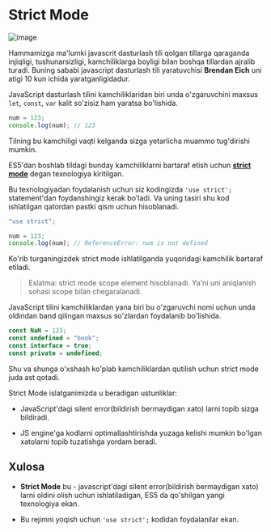 # Strict Mode

![image](https://i.ibb.co/CvBbqVs/Webp-net-resizeimage.png)

Hammamizga ma'lumki javascrit dasturlash tili qolgan tillarga qaraganda injiqligi, tushunarsizligi, kamchiliklarga boyligi bilan boshqa tillardan ajralib turadi.
Buning sababi javascript dasturlash tili yaratuvchisi **Brendan Eich** uni atigi 10 kun ichida yaratganligidadur.

JavaScript dasturlash tilini kamchiliklaridan biri unda o'zgaruvchini maxsus `let`, `const`, `var` kalit so'zisiz ham yaratsa bo'lishida.

```js
num = 123;
console.log(num); // 123
```

Tilning bu kamchiligi vaqti kelganda sizga yetarlicha muammo tug'dirishi mumkin.

ES5'dan boshlab tildagi bunday kamchiliklarni bartaraf etish uchun [**strict mode**](https://developer.mozilla.org/en-US/docs/Web/JavaScript/Reference/Strict_mode) degan texnologiya kiritilgan.

Bu texnologiyadan foydalanish uchun siz kodingizda `'use strict';` statement'dan foydanshingiz kerak bo'ladi. Va uning tasiri shu kod ishlatilgan qatordan pastki qism uchun hisoblanadi.

```js
"use strict";

num = 123;
console.log(num); // ReferenceError: num is not defined
```

Ko'rib turganingizdek strict mode ishlatilganda yuqoridagi kamchilik bartaraf etiladi.

> Eslatma: strict mode scope element hisoblanadi. Ya'ni uni aniqlanish sohasi scope bilan chegaralanadi.

JavaScript tilini kamchiliklardan yana biri bu o'zgaruvchi nomi uchun unda oldindan band qilingan maxsus so'zlardan foydalanib bo'lishida.

```js
const NaN = 123;
const undefined = "book";
const interface = true;
const private = undefined;
```

Shu va shunga o'xshash ko'plab kamchiliklardan qutilish uchun strict mode juda ast qotadi.

Strict Mode islatganimizda u beradigan ustunliklar:

- JavaScript'dagi silent error(bildirish bermaydigan xato) larni topib sizga bildiradi.

- JS engine'ga kodlarni optimallashtirishda yuzaga kelishi mumkin bo'lgan xatolarni topib tuzatishga yordam beradi.

## Xulosa

- **Strict Mode** bu - javascript'dagi silent error(bildirish bermaydigan xato) larni oldini olish uchun ishlatiladigan, ES5 da qo'shilgan yangi texnologiya ekan.

- Bu rejimni yoqish uchun `'use strict';` kodidan foydalanilar ekan.
